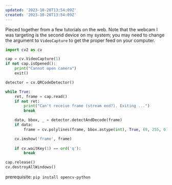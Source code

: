 ```yaml
---
updated: '2023-10-20T13:54:09Z'
created: '2023-10-20T13:54:09Z'
---
```

Pieced together from a few tutorials on the web. Note that the webcam I was targeting is the second device on my system; you may need to change the argument to `VideoCapture` to get the proper feed on your computer.

```python
import cv2 as cv

cap = cv.VideoCapture(1)
if not cap.isOpened():
    print("Cannot open camera")
    exit()

detector = cv.QRCodeDetector()

while True:
    ret, frame = cap.read()
    if not ret:
        print("Can't receive frame (stream end?). Exiting ...")
        break

    data, bbox, _ = detector.detectAndDecode(frame)
    if data:
        frame = cv.polylines(frame, bbox.astype(int), True, (0, 255, 0), 3)

    cv.imshow('frame', frame)
    
    if cv.waitKey(1) == ord('q'):
        break

cap.release()
cv.destroyAllWindows()
```

prerequisite: `pip install opencv-python`